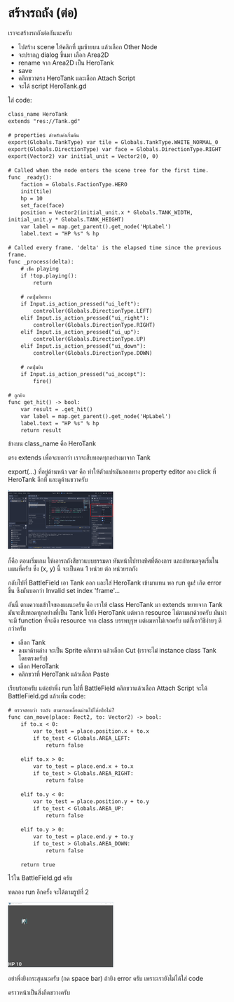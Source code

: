 # สร้างรถถัง (ต่อ)

เราจะสร้างรถถังต่อกันนะครับ

* ไปสร้าง scene ให้คลิกที่ มุมซ้ายบน แล้วเลือก Other Node
* จะปรากฏ dialog ขึ้นมา เลือก Area2D
* rename จาก Area2D เป็น HeroTank
* save
* คลิกขวาตรง HeroTank และเลือก Attach Script
* จะได้ script HeroTank.gd

ใส่ code:

	class_name HeroTank
	extends "res://Tank.gd"

	# properties สำหรับค่าเริ่มต้น
	export(Globals.TankType) var tile = Globals.TankType.WHITE_NORMAL_0
	export(Globals.DirectionType) var face = Globals.DirectionType.RIGHT
	export(Vector2) var initial_unit = Vector2(0, 0)

	# Called when the node enters the scene tree for the first time.
	func _ready():
		faction = Globals.FactionType.HERO
		init(tile)
		hp = 10
		set_face(face)
		position = Vector2(initial_unit.x * Globals.TANK_WIDTH, initial_unit.y * Globals.TANK_HEIGHT)
		var label = map.get_parent().get_node('HpLabel')
		label.text = "HP %s" % hp

	# Called every frame. 'delta' is the elapsed time since the previous frame.
	func _process(delta):
		# เช็ค playing
		if !top.playing():
			return

		# กดปุ่มทิศทาง
		if Input.is_action_pressed("ui_left"):
			controller(Globals.DirectionType.LEFT)
		elif Input.is_action_pressed("ui_right"):
			controller(Globals.DirectionType.RIGHT)
		elif Input.is_action_pressed("ui_up"):
			controller(Globals.DirectionType.UP)
		elif Input.is_action_pressed("ui_down"):
			controller(Globals.DirectionType.DOWN)

		# กดปุ่มยิง
		if Input.is_action_pressed("ui_accept"):
			fire()

	# ถูกยิง
	func get_hit() -> bool:
		var result = .get_hit()
		var label = map.get_parent().get_node('HpLabel')
		label.text = "HP %s" % hp
		return result

ข้างบน class_name คือ HeroTank

ตรง extends เพื่อจะบอกว่า เราจะสืบทอดทุกอย่างมาจาก Tank

export(...) ที่อยู่ด้านหน้า var คือ ทำให้ตัวแปรมันออกทาง property editor ลอง click ที่ HeroTank อีกที และดูด้านขวาครับ

[![รูปที่ 1](./images/thumbnails/03/01a.png)](./images/normals/03/01a.png)

ก็คือ ตอนเริ่มเกม ให้เอารถถังสีขาวแบบธรรมดา หันหน้าไปทางทิศที่ต้องการ และกำหนดจุดเริ่มในแผนที่ครับ ซึ่ง (x, y) นี้ จะเป็นคน 1 หน่วย ต่อ หน่วยรถถัง

กลับไปที่ BattleField เอา Tank ออก และใส่ HeroTank เข้ามาแทน พอ run ตูม! เกิด error ขึ้น ซึงมันบอกว่า Invalid set index 'frame'...

อันนี้ ตามความเข้าใจของผมนะครับ คือ เราให้ class HeroTank มา extends ขยายจาก Tank มันจะสืบทอดทุกอย่างที่เป็น Tank ไปยัง HeroTank แต่พวก resource ไม่ตามมาด้วยครับ มันน่าจะมี function ที่จะดึง resource จาก class บรรพบุรุษ แต่ผมหาไม่เจอครับ แต่ก็เอาวิธีง่ายๆ ดีกว่าครับ

* เลือก Tank
* ลงมาด้านล่าง จะเป็น Sprite คลิกขวา แล้วเลือก Cut (เราจะไม่ instance class Tank โดยตรงครับ)
* เลือก HeroTank
* คลิกขวาที่ HeroTank แล้วเลือก Paste

เรียบร้อยครับ แต่อย่าพึ่ง run ไปที่ BattleField คลิกขวาแล้วเลือก Attach Script จะได้ BattleField.gd แล้วเพิ่ม code:

	# ตรวจสอบว่า รถถัง สามารถเคลื่อนผ่านไปได้หรือไม่?
	func can_move(place: Rect2, to: Vector2) -> bool:
		if to.x < 0:
			var to_test = place.position.x + to.x
			if to_test < Globals.AREA_LEFT:
				return false

		elif to.x > 0:
			var to_test = place.end.x + to.x
			if to_test > Globals.AREA_RIGHT:
				return false

		elif to.y < 0:
			var to_test = place.position.y + to.y
			if to_test < Globals.AREA_UP:
				return false

		elif to.y > 0:
			var to_test = place.end.y + to.y
			if to_test > Globals.AREA_DOWN:
				return false

		return true

ไว้ใน BattleField.gd ครับ

ทดลอง run อีกครั้ง จะได้ตามรูปที่ 2

[![รูปที่ 2](./images/thumbnails/03/02.png)](./images/normals/03/02.png)

อย่าพึ่งยิงกระสุนนะครับ (กด space bar) ถ้ายิง error ครับ เพราะเรายังไม่ได้ใส่ code

คราวหน้าเป็นสิ่งกีดขวางครับ
